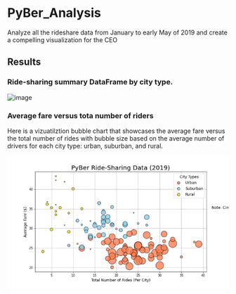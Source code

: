 # PyBer_Analysis
Analyze all the rideshare data from January to early May of 2019 and create a compelling visualization for the CEO

## Results
  ### Ride-sharing summary DataFrame by city type.
    
  ![image](https://user-images.githubusercontent.com/105381777/175822586-e7970843-6226-4b28-845e-136ed2bb0973.png)
  
  ### Average fare versus tota number of riders
   Here is a vizuatilztion bubble chart that showcases the average fare versus the total number of rides with bubble size based on the average number of drivers for each city type: urban, suburban, and rural.
   
   ![image](https://github.com/hildavaz/PyBer_Analysis/blob/main/analysis/Fig1.png)

